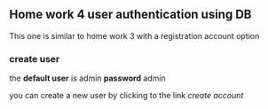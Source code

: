 ## Home work 4 user authentication using DB

This one is similar to home work 3 with a registration account option 

### create user
the **default user** is admin 
**password** admin

you can create a new user by clicking to the link *create account*

